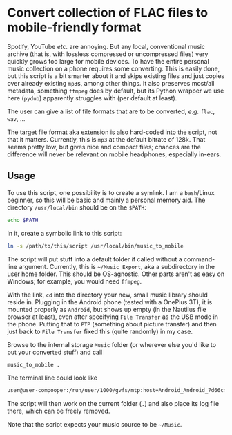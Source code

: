# Convert collection of FLAC files to mobile-friendly format

Spotify, YouTube *etc.* are annoying.
But any local, conventional music archive (that is, with lossless compressed or uncompressed files) very quickly grows too large for mobile devices.
To have the entire personal music collection on a phone requires some converting.
This is easily done, but this script is a bit smarter about it and skips existing files and just copies over already existing `mp3`s, among other things.
It also preserves most/all metadata, something `ffmpeg` does by default, but its Python wrapper we use here (`pydub`) apparently struggles with (per default at least).

The user can give a list of file formats that are to be converted, *e.g.* `flac`, `wav`, ...

The target file format aka extension is also hard-coded into the script, not that it matters.
Currently, this is `mp3` at the default bitrate of 128k.
That seems pretty low, but gives nice and compact files; chances are the difference will never be relevant on mobile headphones, especially in-ears.

## Usage

To use this script, one possibility is to create a symlink.
I am a `bash`/Linux beginner, so this will be basic and mainly a personal memory aid.
The directory `/usr/local/bin` should be on the `$PATH`:

```bash
echo $PATH
```

In it, create a symbolic link to this script:

```bash
ln -s /path/to/this/script /usr/local/bin/music_to_mobile
```

The script will put stuff into a default folder if called without a command-line argument.
Currently, this is `~/Music_Export`, aka a subdirectory in the user home folder.
This should be OS-agnostic.
Other parts aren't as easy on Windows;
for example, you would need `ffmpeg`.

With the link, `cd` into the directory your new, small music library should reside in.
Plugging in the Android phone (tested with a OnePlus 3T), it is mounted properly as `Android`, but shows up empty (in the Nautilus file browser at least), even after specifying `File Transfer` as the USB mode in the phone.
Putting that to `PTP` (something about picture transfer) and then just back to `File Transfer` fixed this (quite randomly) in my case.

Browse to the internal storage `Music` folder (or wherever else you'd like to put your converted stuff) and call

```bash
music_to_mobile .
```

The terminal line could look like

```bash
user@user-compooper:/run/user/1000/gvfs/mtp:host=Android_Android_7d66cf33/Internal shared storage/Music$ music_to_mobile .
```

The script will then work on the current folder (`.`) and also place its log file there, which can be freely removed.

Note that the script expects your music source to be `~/Music`.
